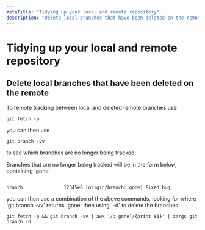 ```yaml
---
metaTitle: "Tidying up your local and remote repository"
description: "Delete local branches that have been deleted on the remote"
---
```


# Tidying up your local and remote repository




## Delete local branches that have been deleted on the remote


To remote tracking between local and deleted remote branches use

```git
git fetch -p

```

you can then use

```git
git branch -vv

```

to see which branches are no longer being tracked.

Branches that are no longer being tracked will be in the form below, containing 'gone'

```

branch               12345e6 [origin/branch: gone] Fixed bug

```

you can then use a combination of the above commands, looking for where 'git branch -vv' returns 'gone' then using '-d' to delete the branches

```git
git fetch -p && git branch -vv | awk '/: gone]/{print $1}' | xargs git branch -d

```

